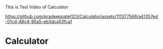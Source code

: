 This is Test Video of Calculator

https://github.com/pradeeppatel123/Calculator/assets/111377568/a41357ed-01cd-48c4-95a5-eb3dca53fca1


# Calculator
